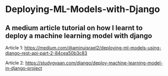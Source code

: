# Deploying-ML-Models-with-Django
A medium article tutorial on how I learnt to deploy a machine learning model with django
-----------------------------------------------------------
Article 1: https://medium.com/@aminuisrael2/deploying-ml-models-using-django-rest-api-part-2-84cea50b3c83

Article 2: https://studygyaan.com/django/deploy-machine-learning-model-in-django-project
